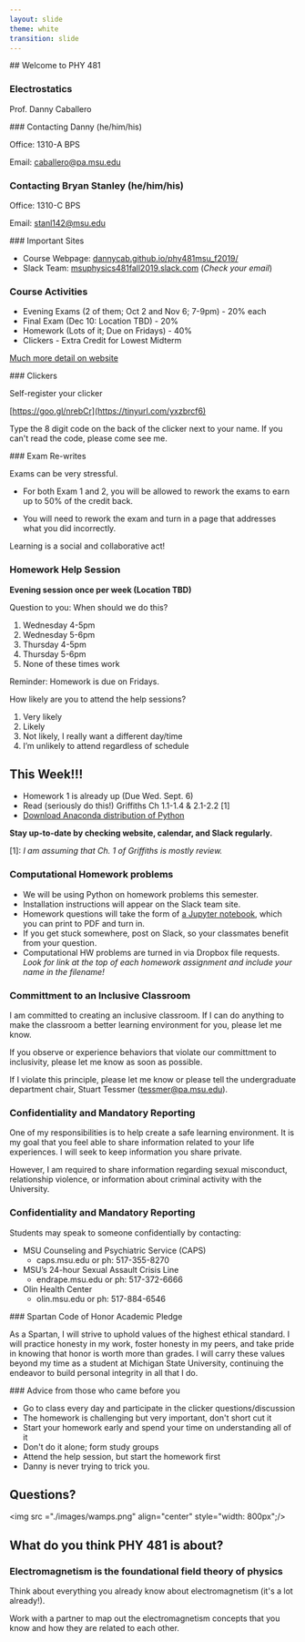 ```yaml
---
layout: slide
theme: white
transition: slide
---
```



<section data-markdown>
## Welcome to PHY 481

### Electrostatics

Prof. Danny Caballero

</section>

<section data-markdown>
### Contacting Danny (he/him/his)

Office: 1310-A BPS

Email: <caballero@pa.msu.edu>

### Contacting Bryan Stanley (he/him/his)

Office: 1310-C BPS

Email: <stanl142@msu.edu>

</section>

<section data-markdown>
### Important Sites

* Course Webpage: [dannycab.github.io/phy481msu_f2019/](http://dannycab.github.io/phy481msu_f2019/)
* Slack Team: [msuphysics481fall2019.slack.com](http://msuphysics481fall2019.slack.com) (*Check your email*)

</section>

<section data-markdown>

### Course Activities
* Evening Exams (2 of them; Oct 2 and Nov 6; 7-9pm) - 20% each
* Final Exam (Dec 10: Location TBD) - 20%
* Homework (Lots of it; Due on Fridays) - 40%
* Clickers - Extra Credit for Lowest Midterm

[Much more detail on website](http://dannycab.github.io/phy481msu_f2019/)

</section>

<section data-markdown>
### Clickers

Self-register your clicker

[https://goo.gl/nrebCr](https://tinyurl.com/yxzbrcf6)

Type the 8 digit code on the back of the clicker next to your name. If you can't read the code, please come see me.
</section>

<section data-markdown>
### Exam Re-writes

Exams can be very stressful.

* For both Exam 1 and 2, you will be allowed to rework the exams to earn up to 50% of the credit back.

* You will need to rework the exam and turn in a page that addresses what you did incorrectly.
</section>

<section data-markdown>

Learning is a social and collaborative act!

### Homework Help Session

**Evening session once per week (Location TBD)**

Question to you: When should we do this?

1. Wednesday 4-5pm
2. Wednesday 5-6pm
3. Thursday 4-5pm
4. Thursday 5-6pm
5. None of these times work

Reminder: Homework is due on Fridays.

</section>

<section data-markdown>

How likely are you to attend the help sessions?

1. Very likely
2. Likely
3. Not likely, I really want a different day/time
4. I’m unlikely to attend regardless of schedule

</section>

<section data-markdown>

## This Week!!!

* Homework 1 is already up (Due Wed. Sept. 6)
* Read (seriously do this!) Griffiths Ch 1.1-1.4 & 2.1-2.2 [1]
* [Download Anaconda distribution of Python](https://www.continuum.io/downloads)

**Stay up-to-date by checking website, calendar, and Slack regularly.**

[1]: *I am assuming that Ch. 1 of Griffiths is mostly review.*

</section>

<section data-markdown>

### Computational Homework problems

* We will be using Python on homework problems this semester.
* Installation instructions will appear on the Slack team site.
* Homework questions will take the form of [a Jupyter notebook](https://github.com/dannycab/phy481msu/blob/gh-pages/jupyter/HW1-GradientProblem.ipynb), which you can print to PDF and turn in.
* If you get stuck somewhere, post on Slack, so your classmates benefit from your question.
* Computational HW problems are turned in via Dropbox file requests. *Look for link at the top of each homework assignment and include your name in the filename!*

</section>

<section data-markdown>

### Committment to an Inclusive Classroom

I am committed to creating an inclusive classroom.  If I can do anything to make the classroom a better learning environment for you, please let me know.

If you observe or experience behaviors that violate our committment to inclusivity, please let me know as soon as possible.

If I violate this principle, please let me know or please tell the undergraduate department chair, Stuart Tessmer (<tessmer@pa.msu.edu>).

</section>

<section data-markdown>

### Confidentiality and Mandatory Reporting

One of my responsibilities is to help create a safe learning environment. It is my goal that you feel able to share information related to your life experiences. I will seek to keep information you share private.

However, I am required to share information regarding sexual misconduct, relationship violence, or information about criminal activity with the University.

</section>

<section data-markdown>

### Confidentiality and Mandatory Reporting

Students may speak to someone confidentially by contacting:
- MSU Counseling and Psychiatric Service (CAPS)
  - caps.msu.edu or ph: 517-355-8270
- MSU’s 24-hour Sexual Assault Crisis Line
  - endrape.msu.edu or ph: 517-372-6666
- Olin Health Center
  - olin.msu.edu or ph: 517-884-6546

</section>

<section data-markdown>
### Spartan Code of Honor Academic Pledge

As a Spartan, I will strive to uphold values of the highest ethical standard. I will practice honesty in my work, foster honesty in my peers, and take pride in knowing that honor is worth more than grades. I will carry these values beyond my time as a student at Michigan State University, continuing the endeavor to build personal integrity in all that I do.

</section>

<section data-markdown>
### Advice from those who came before you

* Go to class every day and participate in the clicker questions/discussion
* The homework is challenging but very important, don't short cut it
* Start your homework early and spend your time on understanding all of it
* Don't do it alone; form study groups
* Attend the help session, but start the homework first
* Danny is never trying to trick you.

</section>

<section data-markdown>

# Questions?

</section>

<section data-markdown>

<img src ="./images/wamps.png" align="center" style="width: 800px";/>


</section>

<section data-markdown>

## What do you think PHY 481 is about?

</section>

<section data-markdown>

### Electromagnetism is the foundational field theory of physics

Think about everything you already know about electromagnetism (it's a lot already!).

Work with a partner to map out the electromagnetism concepts that you know and how they are related to each other.

</section>

